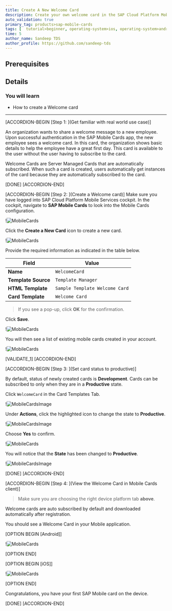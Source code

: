 ```yaml
---
title: Create A New Welcome Card
description: Create your own welcome card in the SAP Cloud Platform Mobile Services.
auto_validation: true
primary_tag: products>sap-mobile-cards
tags: [  tutorial>beginner, operating-system>ios, operating-system>android, topic>mobile, products>sap-cloud-platform, products>sap-mobile-cards, software-product-function>sap-cloud-platform-mobile-services ]
time: 5
author_name: Sandeep TDS
author_profile: https://github.com/sandeep-tds
---
```

## Prerequisites

## Details
### You will learn
- How to create a Welcome card

---

[ACCORDION-BEGIN [Step 1: ](Get familiar with real world use case)]

An organization wants to share a welcome message to a new employee. Upon successful authentication in the SAP Mobile Cards app, the new employee sees a welcome card. In this card, the organization shows basic details to help the employee have a great first day. This card is available to the user without the user having to subscribe to the card.

Welcome Cards are Server Managed Cards that are automatically subscribed. When such a card is created, users automatically get instances of the card because they are automatically subscribed to the card.

[DONE]
[ACCORDION-END]

[ACCORDION-BEGIN [Step 2: ](Create a Welcome card)]
Make sure you have logged into SAP Cloud Platform Mobile Services cockpit. In the cockpit, navigate to **SAP Mobile Cards** to look into the Mobile Cards configuration.

!![MobileCards](img_1.png)

Click the **Create a New Card** icon to create a new card.

!![MobileCards](img_2.png)

Provide the required information as indicated in the table below.

| Field | Value |
|----|----|
| **Name** | `WelcomeCard` |
| **Template Source** | `Template Manager` |
| **HTML Template** | `Sample Template Welcome Card` |
| **Card Template** | `Welcome Card` |

>If you see a pop-up, click **OK** for the confirmation.

Click **Save**.

!![MobileCards](img_3.png)

You will then see a list of existing mobile cards created in your account.

!![MobileCards](img_4.png)

[VALIDATE_1]
[ACCORDION-END]

[ACCORDION-BEGIN [Step 3: ](Set card status to productive)]

By default, status of newly created cards is **Development**. Cards can be subscribed to only when they are in a **Productive** state.

Click `WelcomeCard` in the Card Templates Tab.

!![MobileCardsImage](img_5.png)

Under **Actions**, click the highlighted icon to change the state to **Productive**.

!![MobileCardsImage](img_6.png)

Choose **Yes** to confirm.

!![MobileCards](img_7.png)

You will notice that the **State** has been changed to **Productive**.

!![MobileCardsImage](img_8.png)

[DONE]
[ACCORDION-END]

[ACCORDION-BEGIN [Step 4: ](View the Welcome Card in Mobile Cards client)]

>Make sure you are choosing the right device platform tab **above**.

Welcome cards are auto subscribed by default and downloaded automatically after registration.

You should see a Welcome Card in your Mobile application.

[OPTION BEGIN [Android]]

!![MobileCards](img_9.png)

[OPTION END]

[OPTION BEGIN [iOS]]

!![MobileCards](img_10.png)

[OPTION END]

Congratulations, you have your first SAP Mobile card on the device.

[DONE]
[ACCORDION-END]
